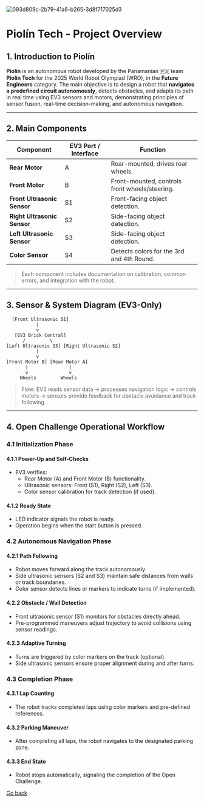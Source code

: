 ![093d809c-2b79-41a6-b265-3d8f717025d3](https://github.com/user-attachments/assets/9c9b904c-fd6e-4afe-8a02-837a716e416e)
# Piolín Tech - Project Overview

## 1. Introduction to Piolín  
**Piolín** is an autonomous robot developed by the Panamanian 🇵🇦 team **Piolín Tech** for the 2025 World Robot Olympiad (WRO), in the **Future Engineers** category. The main objective is to design a robot that **navigates a predefined circuit autonomously**, detects obstacles, and adapts its path in real time using EV3 sensors and motors, demonstrating principles of sensor fusion, real-time decision-making, and autonomous navigation.  

---

## 2. Main Components

| Component                  | EV3 Port / Interface | Function                                       |
|----------------------------|-------------------|-----------------------------------------------|
| **Rear Motor**             | A                 | Rear-mounted, drives rear wheels.             |
| **Front Motor**            | B                 | Front-mounted, controls front wheels/steering.|
| **Front Ultrasonic Sensor**| S1                | Front-facing object detection.                |
| **Right Ultrasonic Sensor**| S2                | Side-facing object detection.                 |
| **Left Ultrasonic Sensor** | S3                | Side-facing object detection.                 |
| **Color Sensor**           | S4                | Detects colors for the 3rd and 4th Round.  |

> Each component includes documentation on calibration, common errors, and integration with the robot.  

---

## 3. Sensor & System Diagram (EV3-Only)
```
  [Front Ultrasonic S1] 
           |
           v
   [EV3 Brick Central]
      /         \
[Left Ultrasonic S3] [Right Ultrasonic S2]
           |
           v
[Front Motor B] [Rear Motor A]
       |               |
       v               v 
     Wheels         Wheels       

```
> Flow: EV3 reads sensor data → processes navigation logic → controls motors → sensors provide feedback for obstacle avoidance and track following.  

---

## 4. Open Challenge Operational Workflow

### 4.1 Initialization Phase
#### 4.1.1 Power-Up and Self-Checks
- EV3 verifies:
  - Rear Motor (A) and Front Motor (B) functionality.
  - Ultrasonic sensors: Front (S1), Right (S2), Left (S3).
  - Color sensor calibration for track detection (if used).

#### 4.1.2 Ready State
- LED indicator signals the robot is ready.
- Operation begins when the start button is pressed.

### 4.2 Autonomous Navigation Phase
#### 4.2.1 Path Following
- Robot moves forward along the track autonomously.
- Side ultrasonic sensors (S2 and S3) maintain safe distances from walls or track boundaries.
- Color sensor detects lines or markers to indicate turns (if implemented).

#### 4.2.2 Obstacle / Wall Detection
- Front ultrasonic sensor (S1) monitors for obstacles directly ahead.
- Pre-programmed maneuvers adjust trajectory to avoid collisions using sensor readings.

#### 4.2.3 Adaptive Turning
- Turns are triggered by color markers on the track (optional).
- Side ultrasonic sensors ensure proper alignment during and after turns.

### 4.3 Completion Phase
#### 4.3.1 Lap Counting
- The robot tracks completed laps using color markers and pre-defined references.

#### 4.3.2 Parking Maneuver
- After completing all laps, the robot navigates to the designated parking zone.

#### 4.3.3 End State
- Robot stops automatically, signaling the completion of the Open Challenge.

[Go back](../README.md)
